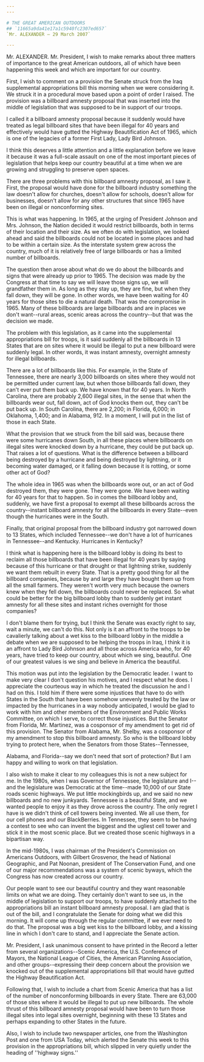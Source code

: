 ```yaml
---
---

# THE GREAT AMERICAN OUTDOORS
## `11665a9da41e17a1c5940fc2307ed657`
`Mr. ALEXANDER — 29 March 2007`

---
```



Mr. ALEXANDER. Mr. President, I wish to make remarks about three 
matters of importance to the great American outdoors, all of which have 
been happening this week and which are important for our country.

First, I wish to comment on a provision the Senate struck from the 
Iraq supplemental appropriations bill this morning when we were 
considering it. We struck it in a procedural move based upon a point of 
order I raised. The provision was a billboard amnesty proposal that was 
inserted into the middle of legislation that was supposed to be in 
support of our troops.

I called it a billboard amnesty proposal because it suddenly would 
have treated as legal billboard sites that have been illegal for 40 
years and effectively would have gutted the Highway Beautification Act 
of 1965, which is one of the legacies of a former First Lady, Lady Bird 
Johnson.

I think this deserves a little attention and a little explanation 
before we leave it because it was a full-scale assault on one of the 
most important pieces of legislation that helps keep our country 
beautiful at a time when we are growing and struggling to preserve open 
spaces.

There are three problems with this billboard amnesty proposal, as I 
saw it. First, the proposal would have done for the billboard industry 
something the law doesn't allow for churches, doesn't allow for 
schools, doesn't allow for businesses, doesn't allow for any other 
structures that since 1965 have been on illegal or nonconforming sites.

This is what was happening. In 1965, at the urging of President 
Johnson and Mrs. Johnson, the Nation decided it would restrict 
billboards, both in terms of their location and their size. As we often 
do with legislation, we looked ahead and said the billboards could not 
be located in some places and had to be within a certain size. As the 
interstate system grew across the country, much of it is relatively 
free of large billboards or has a limited number of billboards.

The question then arose about what do we do about the billboards and 
signs that were already up prior to 1965. The decision was made by the 
Congress at that time to say we will leave those signs up, we will 
grandfather them in. As long as they stay up, they are fine, but when 
they fall down, they will be gone. In other words, we have been waiting 
for 40 years for those sites to die a natural death. That was the 
compromise in 1965. Many of these billboards are large billboards and 
are in places we don't want--rural areas, scenic areas across the 
country--but that was the decision we made.

The problem with this legislation, as it came into the supplemental 
appropriations bill for troops, is it said suddenly all the billboards 
in 13 States that are on sites where it would be illegal to put a new 
billboard were suddenly legal. In other words, it was instant amnesty, 
overnight amnesty for illegal billboards.

There are a lot of billboards like this. For example, in the State of 
Tennessee, there are nearly 3,000 billboards on sites where they would 
not be permitted under current law, but when those billboards fall 
down, they can't ever put them back up. We have known that for 40 
years. In North Carolina, there are probably 2,600 illegal sites, in 
the sense that when the billboards wear out, fall down, act of God 
knocks them out, they can't be put back up. In South Carolina, there 
are 2,200; in Florida, 6,000; in Oklahoma, 1,400; and in Alabama, 912. 
In a moment, I will put in the list of those in each State.

What the provision that we struck from the bill said was, because 
there were some hurricanes down South, in all these places where 
billboards on illegal sites were knocked down by a hurricane, they 
could be put back up. That raises a lot of questions. What is the 
difference between a billboard being destroyed by a hurricane and being 
destroyed by lightning, or it becoming water damaged, or it falling 
down because it is rotting, or some other act of God?

The whole idea in 1965 was when the billboards wore out, or an act of 
God destroyed them, they were gone. They were gone. We have been 
waiting for 40 years for that to happen. So in comes the billboard 
lobby and, suddenly, we have first a proposal to exempt all these 
billboards across the country--instant billboard amnesty for all the 
billboards in every State--even though the hurricanes were in the 
South.

Finally, that original proposal from the billboard industry got 
narrowed down to 13 States, which included Tennessee--we don't have a 
lot of hurricanes in Tennessee--and Kentucky. Hurricanes in Kentucky?

I think what is happening here is the billboard lobby is doing its 
best to reclaim all those billboards that have been illegal for 40 
years by saying because of this hurricane or that drought or that 
lightning strike, suddenly we want them rebuilt in every State. That is 
a pretty good thing for all the billboard companies, because by and 
large they have bought them up from all the small farmers. They weren't 
worth very much because the owners knew when they fell down, the 
billboards could never be replaced. So what could be better for the big 
billboard lobby than to suddenly get instant amnesty for all these 
sites and instant riches overnight for those companies?

I don't blame them for trying, but I think the Senate was exactly 
right to say, wait a minute, we can't do this. Not only is it an 
affront to the troops to be cavalierly talking about a wet kiss to the 
billboard lobby in the middle a debate when we are supposed to be 
helping the troops in Iraq, I think it is an affront to Lady Bird 
Johnson and all those across America who, for 40 years, have tried to 
keep our country, about which we sing, beautiful. One of our greatest 
values is we sing and believe in America the beautiful.

This motion was put into the legislation by the Democratic leader. I 
want to make very clear I don't question his motives, and I respect 
what he does. I appreciate the courteous way in which he treated the 
discussion he and I had on this. I told him if there were some 
injustices that have to do with States in the South that have been 
somehow unevenly treated by the law or impacted by the hurricanes in a 
way nobody anticipated, I would be glad to work with him and other 
members of the Environment and Public Works Committee, on which I 
serve, to correct those injustices. But the Senator from Florida, Mr. 
Martinez, was a cosponsor of my amendment to get rid of this provision. 
The Senator from Alabama, Mr. Shelby, was a cosponsor of my amendment 
to stop this billboard amnesty. So who is the billboard lobby trying to 
protect here, when the Senators from those States--Tennessee,


Alabama, and Florida--say we don't need that sort of protection? But I 
am happy and willing to work on that legislation.

I also wish to make it clear to my colleagues this is not a new 
subject for me. In the 1980s, when I was Governor of Tennessee, the 
legislature and I--and the legislature was Democratic at the time--made 
10,000 of our State roads scenic highways. We put little mockingbirds 
up, and we said no new billboards and no new junkyards. Tennessee is a 
beautiful State, and we wanted people to enjoy it as they drove across 
the country. The only regret I have is we didn't think of cell towers 
being invented. We all use them, for our cell phones and our 
BlackBerries. In Tennessee, they seem to be having a contest to see who 
can invent the biggest and the ugliest cell tower and stick it in the 
most scenic place. But we created those scenic highways in a bipartisan 
way.

In the mid-1980s, I was chairman of the President's Commission on 
Americans Outdoors, with Gilbert Grosvenor, the head of National 
Geographic, and Pat Noonan, president of The Conservation Fund, and one 
of our major recommendations was a system of scenic byways, which the 
Congress has now created across our country.

Our people want to see our beautiful country and they want reasonable 
limits on what we are doing. They certainly don't want to see us, in 
the middle of legislation to support our troops, to have suddenly 
attached to the appropriations bill an instant billboard amnesty 
proposal. I am glad that is out of the bill, and I congratulate the 
Senate for doing what we did this morning. It will come up through the 
regular committee, if we ever need to do that. The proposal was a big 
wet kiss to the billboard lobby, and a kissing line in which I don't 
care to stand, and I appreciate the Senate action.

Mr. President, I ask unanimous consent to have printed in the Record 
a letter from several organizations--Scenic America, the U.S. 
Conference of Mayors, the National League of Cities, the American 
Planning Association, and other groups--expressing their deep concern 
about the provision we knocked out of the supplemental appropriations 
bill that would have gutted the Highway Beautification Act.

Following that, I wish to include a chart from Scenic America that 
has a list of the number of nonconforming billboards in every State. 
There are 63,000 of those sites where it would be illegal to put up new 
billboards. The whole thrust of this billboard amnesty proposal would 
have been to turn those illegal sites into legal sites overnight, 
beginning with these 13 States and perhaps expanding to other States in 
the future.

Also, I wish to include two newspaper articles, one from the 
Washington Post and one from USA Today, which alerted the Senate this 
week to this provision in the appropriations bill, which slipped in 
very quietly under the heading of ''highway signs.''